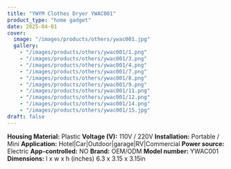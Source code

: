 ```yaml
---
title: "YWYM Clothes Dryer YWAC001"
product_type: "home gadget"
date: 2025-04-01
cover:
  image: "/images/products/others/ywac001.jpg"
  gallery:
    - "/images/products/others/ywac001/1.png"
    - "/images/products/others/ywac001/3.png"
    - "/images/products/others/ywac001/4.png"
    - "/images/products/others/ywac001/7.png"
    - "/images/products/others/ywac001/8.png"
    - "/images/products/others/ywac001/9.png"
    - "/images/products/others/ywac001/11.png"
    - "/images/products/others/ywac001/12.png"
    - "/images/products/others/ywac001/14.png"
    - "/images/products/others/ywac001/15.jpg"
draft: false
---
```

**Housing Material:**	Plastic
**Voltage (V):**	110V / 220V
**Installation:**	Portable / Mini
**Application:**	Hotel|Car|Outdoor|garage|RV|Commercial
**Power source:** Electric
**App-controlled:**	NO
**Brand:**	OEM/ODM
**Model number:**	YWAC001
**Dimensions:** l x w x h (inches)	6.3 x 3.15 x 3.15in
